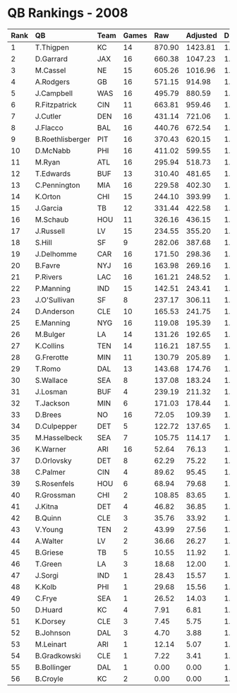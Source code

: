 # QB Rankings - 2008

| Rank | QB               | Team | Games | Raw    | Adjusted | Difficulty | Avg/Game | Normalized |
| :----| :----------------| :----| :-----| :------| :--------| :----------| :--------| :----------|
| 1    | T.Thigpen        | KC   | 14    | 870.90 | 1423.81  | 1.000      | 101.70   | 108.33     |
| 2    | D.Garrard        | JAX  | 16    | 660.38 | 1047.23  | 1.000      | 65.45    | 91.95      |
| 3    | M.Cassel         | NE   | 15    | 605.26 | 1016.96  | 1.000      | 67.80    | 90.31      |
| 4    | A.Rodgers        | GB   | 16    | 571.15 | 914.98   | 1.000      | 57.19    | 84.79      |
| 5    | J.Campbell       | WAS  | 16    | 495.79 | 880.59   | 1.000      | 55.04    | 82.93      |
| 6    | R.Fitzpatrick    | CIN  | 11    | 663.81 | 959.46   | 1.000      | 87.22    | 81.14      |
| 7    | J.Cutler         | DEN  | 16    | 431.14 | 721.06   | 1.000      | 45.07    | 74.30      |
| 8    | J.Flacco         | BAL  | 16    | 440.76 | 672.54   | 1.000      | 42.03    | 71.67      |
| 9    | B.Roethlisberger | PIT  | 16    | 370.43 | 620.15   | 1.000      | 38.76    | 68.83      |
| 10   | D.McNabb         | PHI  | 16    | 411.02 | 599.55   | 1.000      | 37.47    | 67.72      |
| 11   | M.Ryan           | ATL  | 16    | 295.94 | 518.73   | 1.000      | 32.42    | 63.34      |
| 12   | T.Edwards        | BUF  | 13    | 310.40 | 481.65   | 1.000      | 37.05    | 59.26      |
| 13   | C.Pennington     | MIA  | 16    | 229.58 | 402.30   | 1.000      | 25.14    | 57.04      |
| 14   | K.Orton          | CHI  | 15    | 244.10 | 393.99   | 1.000      | 26.27    | 56.05      |
| 15   | J.Garcia         | TB   | 12    | 331.44 | 422.58   | 1.000      | 35.22    | 55.65      |
| 16   | M.Schaub         | HOU  | 11    | 326.16 | 436.15   | 1.000      | 39.65    | 55.59      |
| 17   | J.Russell        | LV   | 15    | 234.55 | 355.20   | 1.000      | 23.68    | 54.00      |
| 18   | S.Hill           | SF   | 9     | 282.06 | 387.68   | 1.000      | 43.08    | 51.94      |
| 19   | J.Delhomme       | CAR  | 16    | 171.50 | 298.36   | 1.000      | 18.65    | 51.41      |
| 20   | B.Favre          | NYJ  | 16    | 163.98 | 269.16   | 1.000      | 16.82    | 49.83      |
| 21   | P.Rivers         | LAC  | 16    | 161.21 | 248.52   | 1.000      | 15.53    | 48.72      |
| 22   | P.Manning        | IND  | 15    | 142.51 | 243.41   | 1.000      | 16.23    | 48.10      |
| 23   | J.O'Sullivan     | SF   | 8     | 237.17 | 306.11   | 1.000      | 38.26    | 47.82      |
| 24   | D.Anderson       | CLE  | 10    | 165.53 | 241.75   | 1.000      | 24.17    | 46.11      |
| 25   | E.Manning        | NYG  | 16    | 119.08 | 195.39   | 1.000      | 12.21    | 45.84      |
| 26   | M.Bulger         | LA   | 14    | 131.26 | 192.65   | 1.000      | 13.76    | 45.15      |
| 27   | K.Collins        | TEN  | 14    | 116.21 | 187.55   | 1.000      | 13.40    | 44.89      |
| 28   | G.Frerotte       | MIN  | 11    | 130.79 | 205.89   | 1.000      | 18.72    | 44.86      |
| 29   | T.Romo           | DAL  | 13    | 143.68 | 174.76   | 1.000      | 13.44    | 43.97      |
| 30   | S.Wallace        | SEA  | 8     | 137.08 | 183.24   | 1.000      | 22.90    | 42.78      |
| 31   | J.Losman         | BUF  | 4     | 239.19 | 211.32   | 1.000      | 52.83    | 41.83      |
| 32   | T.Jackson        | MIN  | 6     | 171.03 | 178.44   | 1.000      | 29.74    | 41.79      |
| 33   | D.Brees          | NO   | 16    | 72.05  | 109.39   | 1.000      | 6.84     | 41.19      |
| 34   | D.Culpepper      | DET  | 5     | 122.72 | 137.65   | 1.000      | 27.53    | 39.94      |
| 35   | M.Hasselbeck     | SEA  | 7     | 105.75 | 114.17   | 1.000      | 16.31    | 39.70      |
| 36   | K.Warner         | ARI  | 16    | 52.64  | 76.13    | 1.000      | 4.76     | 39.39      |
| 37   | D.Orlovsky       | DET  | 8     | 62.29  | 75.22    | 1.000      | 9.40     | 38.35      |
| 38   | C.Palmer         | CIN  | 4     | 89.62  | 95.45    | 1.000      | 23.86    | 38.31      |
| 39   | S.Rosenfels      | HOU  | 6     | 68.94  | 79.68    | 1.000      | 13.28    | 38.18      |
| 40   | R.Grossman       | CHI  | 2     | 108.85 | 83.65    | 1.000      | 41.83    | 37.24      |
| 41   | J.Kitna          | DET  | 4     | 46.82  | 36.85    | 1.000      | 9.21     | 36.41      |
| 42   | B.Quinn          | CLE  | 3     | 35.76  | 33.92    | 1.000      | 11.31    | 36.20      |
| 43   | V.Young          | TEN  | 2     | 43.99  | 27.56    | 1.000      | 13.78    | 35.91      |
| 44   | A.Walter         | LV   | 2     | 36.66  | 26.27    | 1.000      | 13.13    | 35.88      |
| 45   | B.Griese         | TB   | 5     | 10.55  | 11.92    | 1.000      | 2.38     | 35.67      |
| 46   | T.Green          | LA   | 3     | 18.68  | 12.00    | 1.000      | 4.00     | 35.60      |
| 47   | J.Sorgi          | IND  | 1     | 28.43  | 15.57    | 1.000      | 15.57    | 35.54      |
| 48   | K.Kolb           | PHI  | 1     | 29.68  | 15.56    | 1.000      | 15.56    | 35.54      |
| 49   | C.Frye           | SEA  | 1     | 26.52  | 14.03    | 1.000      | 14.03    | 35.51      |
| 50   | D.Huard          | KC   | 4     | 7.91   | 6.81     | 1.000      | 1.70     | 35.48      |
| 51   | K.Dorsey         | CLE  | 3     | 7.45   | 5.75     | 1.000      | 1.92     | 35.42      |
| 52   | B.Johnson        | DAL  | 3     | 4.70   | 3.88     | 1.000      | 1.29     | 35.37      |
| 53   | M.Leinart        | ARI  | 1     | 12.14  | 5.07     | 1.000      | 5.07     | 35.35      |
| 54   | B.Gradkowski     | CLE  | 1     | 7.22   | 3.41     | 1.000      | 3.41     | 35.33      |
| 55   | B.Bollinger      | DAL  | 1     | 0.00   | 0.00     | 1.000      | 0.00     | 35.26      |
| 56   | B.Croyle         | KC   | 2     | 0.00   | 0.00     | 1.000      | 0.00     | 35.26      |

